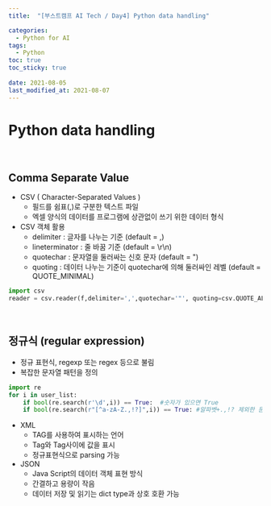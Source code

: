 ```yaml
---
title:  "[부스트캠프 AI Tech / Day4] Python data handling"

categories:
  - Python for AI
tags:
  - Python
toc: true
toc_sticky: true
 
date: 2021-08-05
last_modified_at: 2021-08-07
---
```


# Python data handling  
<br>

## Comma Separate Value  
* CSV ( Character-Separated Values )  
	* 필드를 쉼표(,)로 구분한 텍스트 파일  
	* 엑셀 양식의 데이터를 프로그램에 상관없이 쓰기 위한 데이터 형식  
* CSV 객체 활용    
	* delimiter : 글자를 나누는 기준 (default = ,)  
	* lineterminator : 줄 바꿈 기준 (default = \r\n)  
	* quotechar : 문자열을 둘러싸는 신호 문자  (default = ")  
	* quoting : 데이터 나누는 기준이 quotechar에 의해 둘러싸인 레벨 (default = QUOTE_MINIMAL)  
```python
import csv
reader = csv.reader(f,delimiter=',',quotechar='"', quoting=csv.QUOTE_ALL)
```  
<br>

## 정규식 (regular expression)  
* 정규 표현식, regexp 또는 regex 등으로 불림    
* 복잡한 문자열 패턴을 정의  
```python
import re
for i in user_list:
    if bool(re.search(r'\d',i)) == True:  #숫자가 있으면 True
	if bool(re.search(r"[^a-zA-Z.,!?]",i)) == True: #알파벳+.,!? 제외한 문자가 있으면 True
```  
* XML  
	* TAG를 사용하여 표시하는 언어  
	* Tag와 Tag사이에 값을 표시  
	* 정규표현식으로 parsing 가능  
* JSON  
	* Java Script의 데이터 객체 표현 방식  
	* 간결하고 용량이 작음  
	* 데이터 저장 및 읽기는 dict type과 상호 호환 가능  